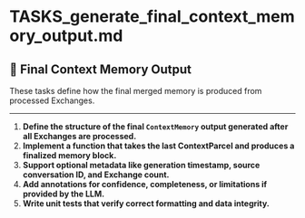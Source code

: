 # TASKS_generate_final_context_memory_output.md

## 📝 Final Context Memory Output

These tasks define how the final merged memory is produced from processed Exchanges.

---

1. **Define the structure of the final `ContextMemory` output generated after all Exchanges are processed.**
2. **Implement a function that takes the last ContextParcel and produces a finalized memory block.**
3. **Support optional metadata like generation timestamp, source conversation ID, and Exchange count.**
4. **Add annotations for confidence, completeness, or limitations if provided by the LLM.**
5. **Write unit tests that verify correct formatting and data integrity.**
